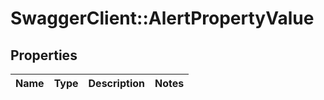 # SwaggerClient::AlertPropertyValue

## Properties
Name | Type | Description | Notes
------------ | ------------- | ------------- | -------------


